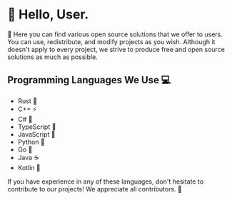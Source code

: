 # 👋 Hello, User.

🌟 Here you can find various open source solutions that we offer to users. You can use, redistribute, and modify projects as you wish. Although it doesn't apply to every project, we strive to produce free and open source solutions as much as possible.

## Programming Languages We Use 💻

- Rust 🦀
- C++ ⚡
- C# 🔷
- TypeScript 📘
- JavaScript 💛
- Python 🐍
- Go 🔵
- Java ☕
- Kotlin 🎯

If you have experience in any of these languages, don't hesitate to contribute to our projects! We appreciate all contributors. 🤝
